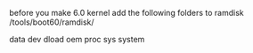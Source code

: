 before you make 6.0 kernel add the following folders to ramdisk /tools/boot60/ramdisk/

data
dev
dload
oem
proc
sys
system

